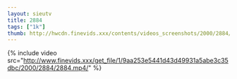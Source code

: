 ```yaml
--- 
layout: sieutv
title: 2884
tags: ["1k"]
thumb: http://hwcdn.finevids.xxx/contents/videos_screenshots/2000/2884/preview.mp4.jpg
---
```

{% include video src="http://www.finevids.xxx/get_file/1/9aa253e5441d43d49931a5abe3c35dbc/2000/2884/2884.mp4/" %} 
